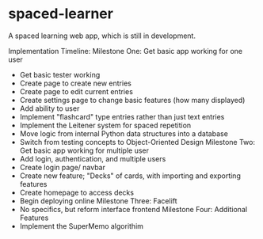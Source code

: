 # spaced-learner
A spaced learning web app, which is still in development.

Implementation Timeline:
Milestone One: Get basic app working for one user
 - Get basic tester working
 - Create page to create new entries
 - Create page to edit current entries
 - Create settings page to change basic features (how many displayed)
 - Add ability to user
 - Implement "flashcard" type entries rather than just text entries
 - Implement the Leitener system for spaced repetition
 - Move logic from internal Python data structures into a database
 - Switch from testing concepts to Object-Oriented Design
Milestone Two: Get basic app working for multiple user
 - Add login, authentication, and multiple users
 - Create login page/ navbar
 - Create new feature; "Decks" of cards, with importing and exporting features
 - Create homepage to access decks
 - Begin deploying online
Milestone Three: Facelift
 - No specifics, but reform interface frontend
Milestone Four: Additional Features
 - Implement the SuperMemo algorithim
